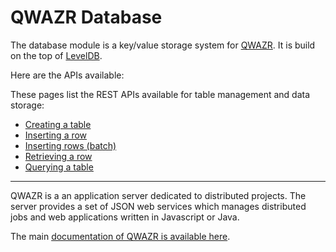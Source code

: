 QWAZR Database
==============

The database module is a key/value storage system for [QWAZR](https://www.qwazr.com).
It is build on the top of [LevelDB](https://github.com/google/leveldb).

Here are the APIs available:


These pages list the REST APIs available for table management and data storage:

- [Creating a table](src/doc/creating-a-table.md)
- [Inserting a row](src/doc/inserting-a-row.md)
- [Inserting rows (batch)](src/doc/inserting-a-batch-of-rows.md)
- [Retrieving a row](src/doc/retrieving-a-row.md)
- [Querying a table](src/doc/querying-a-table.md)



- - -

QWAZR is a an application server dedicated to distributed projects.
The server provides a set of JSON web services which manages distributed jobs and
web applications written in Javascript or Java.

The main [documentation of QWAZR is available here](https://github.com/qwazr/QWAZR/wiki).